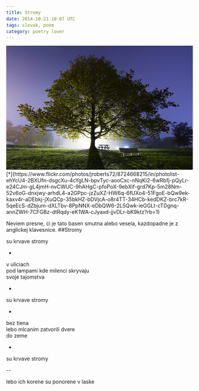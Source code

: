 ```yaml
---
title: Stromy
date: 2014-10-21 10:07 UTC
tags: slovak, poem
category: poetry lover
---
```


<img title="Stromy" alt="Stromy" src="/img/stromy.jpg" />
[*](https://www.flickr.com/photos/jroberts72/8724668215/in/photolist-ehYcU4-2BXUfn-dsgcXu-4cYgLN-bpvTyc-aooCxc-nNqKi2-6wRbfj-pQyLr-e24CJm-gL4jmH-nvCWUC-9hAHgC-pfoPoX-9ebXif-grd7Kp-5m28Nm-52v6oG-dnxjwy-arhdL4-a2GPpc-jzZuXZ-HW6q-6fUXo4-51FgoE-bQw9ek-kaxv4r-aDEbkj-jXuQCp-35bkHZ-bDVjcA-o8r4TT-34HCb-kedDKZ-brc7kR-5qeEcS-dZbjum-dXLTbv-8PpNNX-eDbQW6-2L5Qwk-ieGGLt-cTDgnq-annZWH-7CFGBz-dtRqdy-eK1WA-cJyaxd-jjvDLr-bK9ktz?rb=1)

Neviem presne, ci je tato basen smutna alebo vesela, kazdopadne je z anglickej klavesnice. 
##Stromy

su krvave stromy 

 -
 
v uliciach  
pod lampami kde milenci skryvaju  
svoje tajomstva  

 -

su krvave stromy

 -

bez tiena  
lebo mlcanim zatvorili dvere  
do zeme  

 -

su krvave stromy 

 --

lebo ich korene su ponorene v laske  

